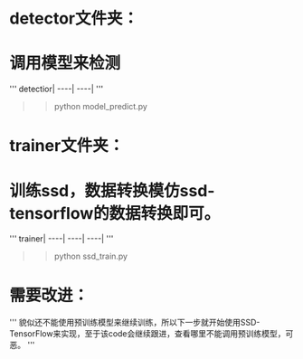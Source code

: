 # detector文件夹：
# 调用模型来检测
'''
detectior|
----|
----|
'''
>> python model_predict.py

# trainer文件夹：
# 训练ssd，数据转换模仿ssd-tensorflow的数据转换即可。
'''
trainer|
----|
----|
----|
'''
>> python ssd_train.py

# 需要改进：
'''
貌似还不能使用预训练模型来继续训练，所以下一步就开始使用SSD-TensorFlow来实现，至于该code会继续跟进，查看哪里不能调用预训练模型，可恶。
'''